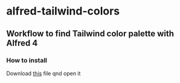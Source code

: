 # alfred-tailwind-colors

## Workflow to find Tailwind color palette with Alfred 4

### How to install 

Download [this](https://github.com/MatthysDev/alfred-tailwind-colors) file qnd open it
